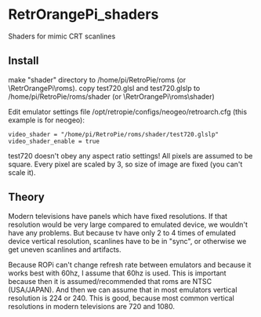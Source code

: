 # RetrOrangePi_shaders
Shaders for mimic CRT scanlines

## Install

make "shader" directory to /home/pi/RetroPie/roms (or \\RetrOrangePi\roms).
copy test720.glsl and test720.glslp to /home/pi/RetroPie/roms/shader (or \\RetrOrangePi\roms\shader)

Edit emulator settings file /opt/retropie/configs/neogeo/retroarch.cfg (this example is for neogeo):
```
video_shader = "/home/pi/RetroPie/roms/shader/test720.glslp"
video_shader_enable = true
```
test720 doesn't obey any aspect ratio settings! All pixels are assumed to be square. Every pixel are scaled by 3, so size of image are fixed (you can't scale it).


## Theory

Modern televisions have panels which have fixed resolutions. If that resolution would be very large compared to emulated device, we wouldn't have any problems. But because tv have only 2 to 4 times of emulated device vertical resolution, scanlines have to be in "sync", or otherwise we get uneven scanlines and artifacts.

Because ROPi can't change refresh rate between emulators and because it works best with 60hz, I assume that 60hz is used. This is important because then it is assumed/recommended that roms are NTSC (USA/JAPAN). And then we can assume that in most emulators vertical resolution is 224 or 240. This is good, because most common vertical resolutions in modern televisions are 720 and 1080.
